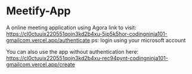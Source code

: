 # Meetify-App
A online meeting application using Agora
link to visit: https://cl0ctuuix220551qojn3kd2b4xu-5ip5k5hor-codingninja101-gmailcom.vercel.app/authenticate
ps: login using your microsoft account

You can also use the app without authentication here: https://cl0ctuuix220551qojn3kd2b4xu-rec94pynt-codingninja101-gmailcom.vercel.app/create

